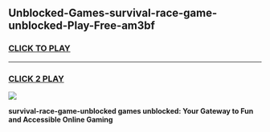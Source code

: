 
## Unblocked-Games-survival-race-game-unblocked-Play-Free-am3bf
<h3>
<a href="https://premium76.site?title=survival-race-game-unblocked&ref=21A">CLICK TO PLAY</a></h3>
<hr>

<h3>
<a href="https://premium76.site?title=survival-race-game-unblocked&ref=21A">CLICK 2 PLAY</a>
  
</h3>

<a href="https://premium76.site?title=survival-race-game-unblocked&ref=21A"><img src="https://clearcache.store/games.png"></a>


**survival-race-game-unblocked games unblocked: Your Gateway to Fun and Accessible Online Gaming**
